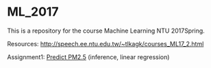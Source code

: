  ML_2017
 ===
This is a repository for the course Machine Learning NTU 2017Spring.

Resources: http://speech.ee.ntu.edu.tw/~tlkagk/courses_ML17_2.html



Assignment1: [Predict PM2.5](https://github.com/Jsonghh/ML_2017/tree/master/Assignment1_Predict_PM2.5) (inference, linear regression)


